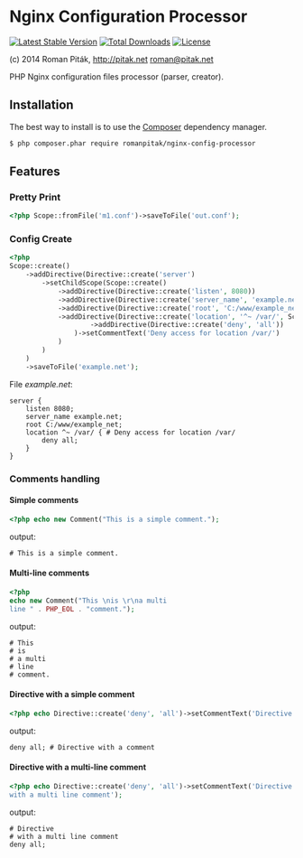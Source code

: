 # Nginx Configuration Processor

[![Latest Stable Version](https://poser.pugx.org/romanpitak/nginx-config-processor/v/stable.svg)](https://packagist.org/packages/romanpitak/nginx-config-processor) 
[![Total Downloads](https://poser.pugx.org/romanpitak/nginx-config-processor/downloads.svg)](https://packagist.org/packages/romanpitak/nginx-config-processor) 
[![License](https://poser.pugx.org/romanpitak/nginx-config-processor/license.svg)](https://packagist.org/packages/romanpitak/nginx-config-processor)

(c) 2014 Roman Piták, http://pitak.net <roman@pitak.net>

PHP Nginx configuration files processor (parser, creator).

## Installation

The best way to install is to use the [Composer](https://getcomposer.org/) dependency manager.

```sh
$ php composer.phar require romanpitak/nginx-config-processor
```

## Features

### Pretty Print

```php
<?php Scope::fromFile('m1.conf')->saveToFile('out.conf');
```

### Config Create

```php
<?php
Scope::create()
    ->addDirective(Directive::create('server')
        ->setChildScope(Scope::create()
            ->addDirective(Directive::create('listen', 8080))
            ->addDirective(Directive::create('server_name', 'example.net'))
            ->addDirective(Directive::create('root', 'C:/www/example_net'))
            ->addDirective(Directive::create('location', '^~ /var/', Scope::create()
                    ->addDirective(Directive::create('deny', 'all'))
                )->setCommentText('Deny access for location /var/')
            )
        )
    )
    ->saveToFile('example.net');
```

File _example.net_:

```nginx
server {
    listen 8080;
    server_name example.net;
    root C:/www/example_net;
    location ^~ /var/ { # Deny access for location /var/
        deny all;
    }
}
```

### Comments handling

#### Simple comments

```php
<?php echo new Comment("This is a simple comment.");
```

output:

```nginx
# This is a simple comment.
```

#### Multi-line comments

```php
<?php
echo new Comment("This \nis \r\na multi
line " . PHP_EOL . "comment.");
```

output:

```nginx
# This
# is
# a multi
# line
# comment.
```

#### Directive with a simple comment

```php
<?php echo Directive::create('deny', 'all')->setCommentText('Directive with a comment');
```

output:

```nginx
deny all; # Directive with a comment
```

#### Directive with a multi-line comment

```php
<?php echo Directive::create('deny', 'all')->setCommentText('Directive
with a multi line comment');
```

output:

```nginx
# Directive
# with a multi line comment
deny all;
```

